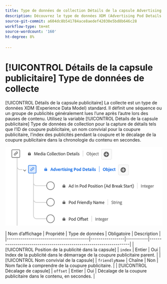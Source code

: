 ```yaml
---
title: Type de données de collection Détails de la capsule Advertising
description: Découvrez le type de données XDM (Advertising Pod Details Collection Experience Data Model).
source-git-commit: a604dc8b541784ace8aedef42030e5bd8b646c28
workflow-type: tm+mt
source-wordcount: '160'
ht-degree: 8%

---
```


# [!UICONTROL Détails de la capsule publicitaire] Type de données de collecte

[!UICONTROL Détails de la capsule publicitaire] La collecte est un type de données XDM (Experience Data Model) standard. Il définit une séquence ou un groupe de publicités généralement lues l’une après l’autre lors des pauses de contenu. Utilisez la variable [!UICONTROL Détails de la capsule publicitaire] Type de données de collection pour la capture de détails tels que l’ID de coupure publicitaire, un nom convivial pour la coupure publicitaire, l’index des publicités pendant la coupure et le décalage de la coupure publicitaire dans la chronologie du contenu en secondes.

![Schéma du type de données Collection d’informations sur la capsule Advertising.](../images/data-types/advertising-pod-details-collection.png)

| Nom d’affichage | Propriété | Type de données | Obligatoire | Description |
|-----------------------------------------|-----------------|-----------|--------------------------------------------------------------------|
| [!UICONTROL Position de la publicité dans la capsule] | `index` | Entier | Oui | Index de la publicité dans le démarrage de la coupure publicitaire parent. |
| [!UICONTROL Nom convivial de la capsule] | `friendlyName` | Chaîne | Non | Nom facile à comprendre de la coupure publicitaire. |
| [!UICONTROL Décalage de capsule] | `offset` | Entier | Oui | Décalage de la coupure publicitaire dans le contenu, en secondes. |
